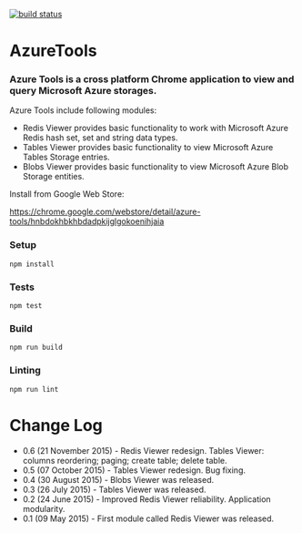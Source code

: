 [![build status](https://img.shields.io/travis/Dorokhov/AzureTools/master.svg?style=flat-square)](https://travis-ci.org/Dorokhov/AzureTools)

# AzureTools
### Azure Tools is a cross platform Chrome application to view and query Microsoft Azure storages.

Azure Tools include following modules:

- Redis Viewer provides basic functionality to work with Microsoft Azure Redis hash set, set and string data types.
- Tables Viewer provides basic functionality to view Microsoft Azure Tables Storage entries.
- Blobs Viewer provides basic functionality to view Microsoft Azure Blob Storage entities.

Install from Google Web Store:

https://chrome.google.com/webstore/detail/azure-tools/hnbdokhbkhbdadpkijglgokoenihjaia

### Setup
```
npm install
```

### Tests
```
npm test
```

### Build
```
npm run build
```

### Linting
```
npm run lint
```

# Change Log
- 0.6 (21 November 2015) - Redis Viewer redesign. Tables Viewer: columns reordering; paging; create table; delete table.
- 0.5 (07 October 2015) - Tables Viewer redesign. Bug fixing.
- 0.4 (30 August 2015) - Blobs Viewer was released.
- 0.3 (26 July 2015) - Tables Viewer was released.
- 0.2 (24 June 2015) - Improved Redis Viewer reliability. Application modularity.
- 0.1 (09 May 2015) - First module called Redis Viewer was released.
